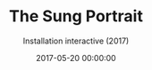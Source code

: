 ---
title: 'The Sung Portrait'
subtitle: 'Installation interactive (2017)'
date: 2017-05-20 00:00:00
description: "Présentée au festival Ars Electronica ('Made in Linz') en 2017 et au salon Laval Virtual (Recto VRso OFF) en 2018"
featured_image: '/images/08AliajAngelus/couverture.jpg'
---